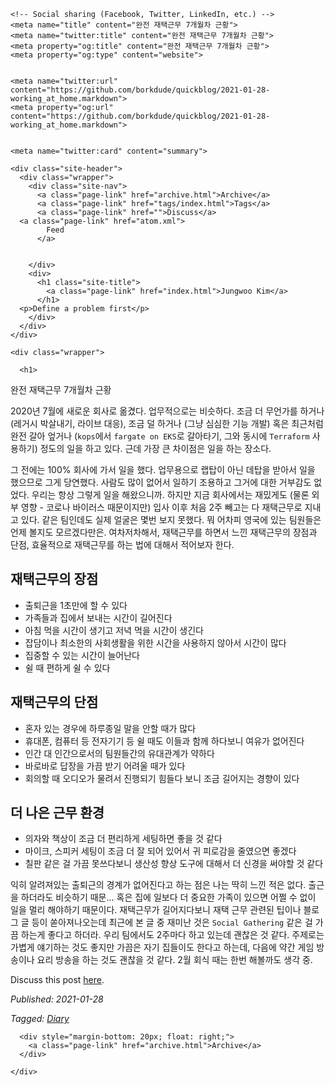 <!DOCTYPE html>
<html lang="en">
  <head>
    <title>완전 재택근무 7개월차 근황</title>
    <meta charset="utf-8"/>
    <meta name="viewport" content="width=device-width, initial-scale=1.0">
    <link type="application/atom+xml" rel="alternate" href="atom.xml" title="완전 재택근무 7개월차 근황">
    <link rel="stylesheet" href="style.css">
    <script src="https://cdnjs.cloudflare.com/ajax/libs/prism/1.28.0/prism.min.js"></script>
    <script src="https://cdnjs.cloudflare.com/ajax/libs/prism/1.28.0/components/prism-clojure.min.js"></script>
    <script type="text/javascript" src="https://livejs.com/live.js"></script>
    <link rel="stylesheet" href="https://cdnjs.cloudflare.com/ajax/libs/prism/1.28.0/themes/prism.min.css">



    <!-- Social sharing (Facebook, Twitter, LinkedIn, etc.) -->
    <meta name="title" content="완전 재택근무 7개월차 근황">
    <meta name="twitter:title" content="완전 재택근무 7개월차 근황">
    <meta property="og:title" content="완전 재택근무 7개월차 근황">
    <meta property="og:type" content="website">


    <meta name="twitter:url" content="https://github.com/borkdude/quickblog/2021-01-28-working_at_home.markdown">
    <meta property="og:url" content="https://github.com/borkdude/quickblog/2021-01-28-working_at_home.markdown">


    <meta name="twitter:card" content="summary">



  </head>
  <body>

    <div class="site-header">
      <div class="wrapper">
        <div class="site-nav">
          <a class="page-link" href="archive.html">Archive</a>
          <a class="page-link" href="tags/index.html">Tags</a>
          <a class="page-link" href="">Discuss</a>
	  <a class="page-link" href="atom.xml">
            Feed
          </a>
	  
	  
        </div>
        <div>
          <h1 class="site-title">
            <a class="page-link" href="index.html">Jungwoo Kim</a>
          </h1>
	  <p>Define a problem first</p>
        </div>
      </div>
    </div>

    <div class="wrapper">

      <h1>
  
  완전 재택근무 7개월차 근황
  
</h1>
<p>2020년 7월에 새로운 회사로 옮겼다. 업무적으로는 비슷하다. 조금 더 무언가를 하거나 (레거시 박살내기, 라이브 대응), 조금 덜 하거나 (그냥 심심한 기능 개발) 혹은 최근처럼 완전 갈아 엎거나 (<code>kops</code>에서 <code>fargate on EKS</code>로 갈아타기, 그와 동시에 <code>Terraform</code> 사용하기) 정도의 일을 하고 있다. 근데 가장 큰 차이점은 일을 하는 장소다.</p><p>그 전에는 100% 회사에 가서 일을 했다. 업무용으로 랩탑이 아닌 데탑을 받아서 일을 했으므로 그게 당연했다. 사람도 많이 없어서 일하기 조용하고 그거에 대한 거부감도 없었다. 우리는 항상 그렇게 일을 해왔으니까. 하지만 지금 회사에서는 재밌게도 (물론 외부 영향 - 코로나 바이러스 때문이지만) 입사 이후 처음 2주 빼고는 다 재택근무로 지내고 있다. 같은 팀인데도 실제 얼굴은 몇번 보지 못했다. 뭐 어차피 영국에 있는 팀원들은 언제 볼지도 모르겠다만은. 여차저차해서, 재택근무를 하면서 느낀 재택근무의 장점과 단점, 효율적으로 재택근무를 하는 법에 대해서 적어보자 한다.</p><h2>재택근무의 장점</h2><ul><li>출퇴근을 1초만에 할 수 있다</li><li>가족들과 집에서 보내는 시간이 길어진다</li><li>아침 먹을 시간이 생기고 저녁 먹을 시간이 생긴다</li><li>잡담이나 최소한의 사회생활을 위한 시간을 사용하지 않아서 시간이 많다</li><li>집중할 수 있는 시간이 늘어난다</li><li>쉴 때 편하게 쉴 수 있다</li></ul><h2>재택근무의 단점</h2><ul><li>혼자 있는 경우에 하루종일 말을 안할 때가 많다</li><li>휴대폰, 컴퓨터 등 전자기기 등 쉴 때도 이들과 함께 하다보니 여유가 없어진다</li><li>인간 대 인간으로서의 팀원들간의 유대관계가 약하다</li><li>바로바로 답장을 가끔 받기 어려울 때가 있다</li><li>회의할 때 오디오가 물려서 진행되기 힘들다 보니 조금 길어지는 경향이 있다</li></ul><h2>더 나은 근무 환경</h2><ul><li>의자와 책상이 조금 더 편리하게 세팅하면 좋을 것 같다</li><li>마이크, 스피커 세팅이 조금 더 잘 되어 있어서 귀 피로감을 줄였으면 좋겠다</li><li>칠판 같은 걸 가끔 못쓰다보니 생산성 향상 도구에 대해서 더 신경을 써야할 것 같다</li></ul><p>익히 알려져있는 출퇴근의 경계가 없어진다고 하는 점은 나는 딱히 느낀 적은 없다. 출근을 하더라도 비슷하기 때문... 혹은 집에 일보다 더 중요한 가족이 있으면 어쩔 수 없이 일을 멀리 해야하기 때문이다. 재택근무가 길어지다보니 재택 근무 관련된 팁이나 블로그 글 등이 쏟아져나오는데 최근에 본 글 중 재미난 것은 <code>Social Gathering</code> 같은 걸 가끔 하는게 좋다고 하더라. 우리 팀에서도 2주마다 하고 있는데 괜찮은 것 같다. 주제로는 가볍게 얘기하는 것도 좋지만 가끔은 자기 집들이도 한다고 하는데, 다음에 약간 게임 방송이나 요리 방송을 하는 것도 괜찮을 것 같다. 2월 회식 때는 한번 해볼까도 생각 중.</p>
<p>Discuss this post <a href="">here</a>.</p>
<p><i>Published: 2021-01-28</i></p>

<p>
  <i>
  Tagged:
  
  <span class="tag">
    <a href="tags/Diary.html">Diary</a>
  </span>
  
  </i>
</p>



      
      <div style="margin-bottom: 20px; float: right;">
        <a class="page-link" href="archive.html">Archive</a>
      </div>
      
    </div>
  </body>
</html>
